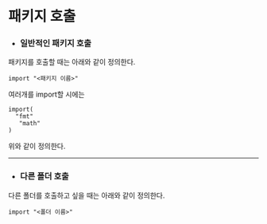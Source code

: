패키지 호출
=============

+ ### 일반적인 패키지 호출

패키지를 호출할 때는 아래와 같이 정의한다.
```
import "<패키지 이름>"
```

여러개를 import할 시에는 
```
import(
  "fmt"
   "math"
)
```
위와 같이 정의한다.

------------------------------------
+ ### 다른 폴더 호출

다른 폴더를 호출하고 싶을 때는 아래와 같이 정의한다.
```
import "<폴더 이름>"
```
